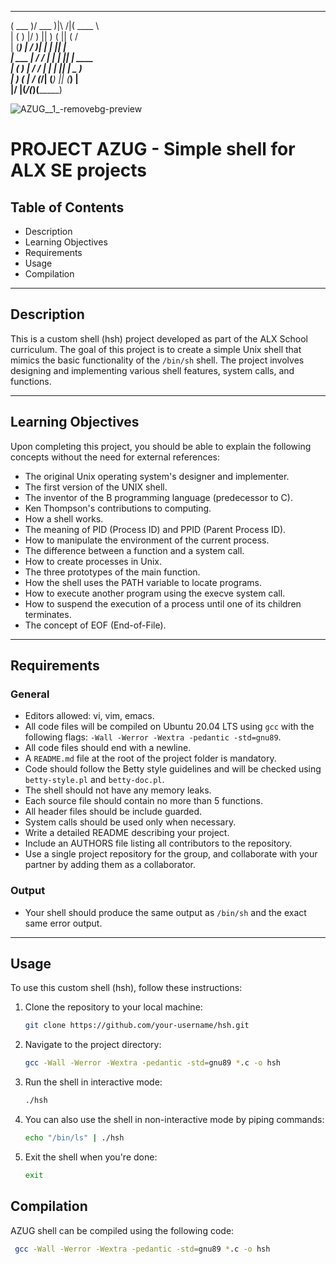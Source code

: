 
 _______  _______           _______   
(  ___  )/ ___   )|\     /|(  ____ \  
| (   ) |\/   )  || )   ( || (    \/  
| (___) |    /   )| |   | || |        
|  ___  |   /   / | |   | || | ____   
| (   ) |  /   /  | |   | || | \_  )  
| )   ( | /   (_/\| (___) || (___) |  
|/     \|(_______/(_______)(_______)  
                                      

![AZUG__1_-removebg-preview](https://github.com/Mourad-Azouga/simple_shell/assets/130150919/956af586-2f4b-42ad-bbf5-34370625ae27)
# PROJECT AZUG - Simple shell for ALX SE projects


## Table of Contents

- Description
- Learning Objectives
- Requirements
- Usage
- Compilation

---

## Description

This is a custom shell (hsh) project developed as part of the ALX School curriculum. The goal of this project is to create a simple Unix shell that mimics the basic functionality of the `/bin/sh` shell. The project involves designing and implementing various shell features, system calls, and functions.

---

## Learning Objectives

Upon completing this project, you should be able to explain the following concepts without the need for external references:

- The original Unix operating system's designer and implementer.
- The first version of the UNIX shell.
- The inventor of the B programming language (predecessor to C).
- Ken Thompson's contributions to computing.
- How a shell works.
- The meaning of PID (Process ID) and PPID (Parent Process ID).
- How to manipulate the environment of the current process.
- The difference between a function and a system call.
- How to create processes in Unix.
- The three prototypes of the main function.
- How the shell uses the PATH variable to locate programs.
- How to execute another program using the execve system call.
- How to suspend the execution of a process until one of its children terminates.
- The concept of EOF (End-of-File).

---

## Requirements

### General

- Editors allowed: vi, vim, emacs.
- All code files will be compiled on Ubuntu 20.04 LTS using `gcc` with the following flags: `-Wall -Werror -Wextra -pedantic -std=gnu89`.
- All code files should end with a newline.
- A `README.md` file at the root of the project folder is mandatory.
- Code should follow the Betty style guidelines and will be checked using `betty-style.pl` and `betty-doc.pl`.
- The shell should not have any memory leaks.
- Each source file should contain no more than 5 functions.
- All header files should be include guarded.
- System calls should be used only when necessary.
- Write a detailed README describing your project.
- Include an AUTHORS file listing all contributors to the repository.
- Use a single project repository for the group, and collaborate with your partner by adding them as a collaborator.

### Output

- Your shell should produce the same output as `/bin/sh` and the exact same error output.

---

## Usage

To use this custom shell (hsh), follow these instructions:

1. Clone the repository to your local machine:

   ```bash
   git clone https://github.com/your-username/hsh.git
2. Navigate to the project directory:
    ```bash
    gcc -Wall -Werror -Wextra -pedantic -std=gnu89 *.c -o hsh
3. Run the shell in interactive mode:
     ```bash
     ./hsh
4. You can also use the shell in non-interactive mode by piping commands:
     ```bash
    echo "/bin/ls" | ./hsh
5. Exit the shell when you're done:
     ```bash
     exit
## Compilation

AZUG shell can be compiled using the following code:
   ```bash
    gcc -Wall -Werror -Wextra -pedantic -std=gnu89 *.c -o hsh

